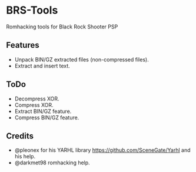 # BRS-Tools
Romhacking tools for Black Rock Shooter PSP

## Features
- Unpack BIN/GZ extracted files (non-compressed files).
- Extract and insert text.

## ToDo
- Decompress XOR.
- Compress XOR.
- Extract BIN/GZ feature.
- Compress BIN/GZ feature.

## Credits
- @pleonex for his YARHL library https://github.com/SceneGate/Yarhl and his help.
- @darkmet98 romhacking help.
